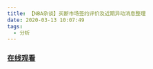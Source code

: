 ```yaml
---
title: 【NBA杂谈】买断市场签约评价及近期异动消息整理
date: 2020-03-13 10:07:49
tags:
  - 分析
---
```


### <a href="https://www.weibo.com/tv/v/Iyo5iiagF?fid=1034:4481954741944355" target="_blank">在线观看</a>

